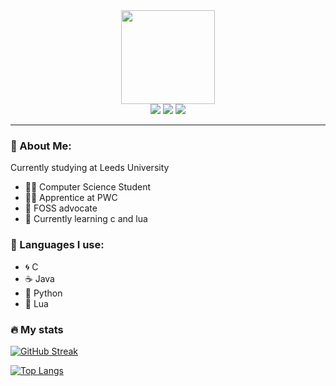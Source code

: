 <div id="header" align="center">
  <img src="https://media.giphy.com/media/Ll22OhMLAlVDb8UQWe/giphy.gif" width="150"/>
</div>

<div align="center">
<a href="https://www.linux.org"><img src="https://img.shields.io/badge/OS-Linux-e06c75?style=for-the-badge&logoColor=00c6ff&logo=linux&color=161c1c" /></a>
<a href="https://archlinux.org"><img src="https://img.shields.io/badge/DISTRO-Arch-56b6c2?style=for-the-badge&logo=arch-linux&logoColor=00c6ff&color=161c1c" /></a>
<a href="https://neovim.io"><img src="https://img.shields.io/badge/IDE-Neovim-98c379?style=for-the-badge&logo=neovim&color=161c1c&logoColor=00c6ff" /></a>
</div>

---

### 🐧 About Me:
Currently studying at Leeds University
- 👨‍🎓 Computer Science Student
- 👨‍💼 Apprentice at PWC
- 📂 FOSS advocate
- 🌱 Currently learning c and lua

### 🚧 Languages I use:
- 🌀 C
- ☕  Java
- 🐍 Python
- 🔌 Lua

### :fire: My stats
[![GitHub Streak](http://github-readme-streak-stats.herokuapp.com?user=olywoolsey&theme=dark&background=000000)](https://git.io/streak-stats)

[![Top Langs](https://github-readme-stats.vercel.app/api/top-langs/?username=olywoolsey&layout=compact&theme=vision-friendly-dark)](https://github.com/anuraghazra/github-readme-stats)
